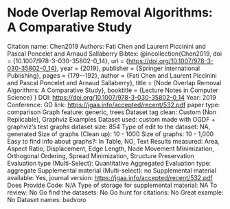 # Node Overlap Removal Algorithms: A Comparative Study

Citation name: Chen2019
Authors: Fati Chen and Laurent Piccinini and Pascal Poncelet and Arnaud Sallaberry
Bibtex: @incollection{Chen2019,
doi = {10.1007/978-3-030-35802-0_14},
url = {https://doi.org/10.1007/978-3-030-35802-0_14},
year = {2019},
publisher = {Springer International Publishing},
pages = {179--192},
author = {Fati Chen and Laurent Piccinini and Pascal Poncelet and Arnaud Sallaberry},
title = {Node Overlap Removal Algorithms: A Comparative Study},
booktitle = {Lecture Notes in Computer Science}
}
DOI: https://doi.org/10.1007/978-3-030-35802-0_14
Year: 2019
Conference: GD
link: https://jgaa.info/accepted/recent/532.pdf
paper type: comparison
Graph feature: generic, trees
Dataset tag clean: Custom (Non Replicable), Graphviz Examples
Dataset used: custom made with OGDF + graphviz’s test graphs
dataset size: 854
Type of edit to the dataset: NA, generated
Size of graphs (Clean up): 10 - 1000
Size of graphs: 10 - 1,000
Easy to find info about graphs?: In Table, NO, Text
Results measured: Area, Aspect Ratio, Displacement, Edge Length, Node Movement Minimization, Orthogonal Ordering, Spread Minimization, Structure Preservation
Evaluation type (Multi-Select): Quantitative Aggregated
Evaluation type: aggregate
Supplemental material (Multi-select): no
Supplemental material available: Yes, journal version: https://jgaa.info/accepted/recent/532.pdf
Does Provide Code: N/A
Type of storage for supplemental material: NA
To review: No
Go find the datasets: No
Go hunt for citations: No
Great example: No
Dataset names: badvoro